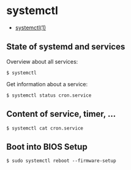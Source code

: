 # systemctl

* [systemctl(1)](https://manpages.debian.org/systemctl.1.en.html)

## State of systemd and services

Overview about all services:

```console
$ systemctl
```

Get information about a service:

```console
$ systemctl status cron.service
```

## Content of service, timer, ...

```console
$ systemctl cat cron.service
```

## Boot into BIOS Setup

```console
$ sudo systemctl reboot --firmware-setup
```
